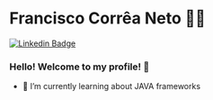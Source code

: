 
<!--
**fcneto92/fcneto92** is a ✨ _special_ ✨ repository because its `README.md` (this file) appears on your GitHub profile.

Here are some ideas to get you started:

- 🔭 I’m currently working on ...
- 🌱 I’m currently learning ...
- 👯 I’m looking to collaborate on ...
- 🤔 I’m looking for help with ...
- 💬 Ask me about ...
- 📫 How to reach me: ...
- 😄 Pronouns: ...
- ⚡ Fun fact: ...
-->

# Francisco Corrêa Neto :man_technologist:

[![Linkedin Badge](https://img.shields.io/badge/-LinkedIn-blue?style=flat-square&logo=Linkedin&logoColor=white&link=https://www.linkedin.com/in/francisco-corr%C3%AAa-neto-918794150/)](https://www.linkedin.com/in/francisco-corr%C3%AAa-neto-918794150/)


### Hello! Welcome to my profile! 👋

- 🌱 I’m currently learning about JAVA frameworks

